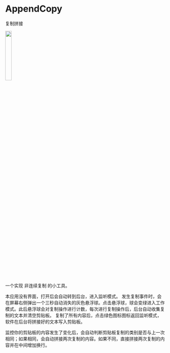 # AppendCopy
复制拼接

<img src="https://github.com/xiaofei-dev/AppendCopy/blob/master/app/src/main/res/drawable/ic_launcher.png" width="20%" height="20%">

一个实现 非连续复制 的小工具。

本应用没有界面，打开后会自动转到后台，进入监听模式。
发生复制事件时，会在屏幕右侧弹出一个三秒自动消失的灰色悬浮球。点击悬浮球，球会变绿进入工作模式。此后悬浮球会对复制操作进行计数，每次进行复制操作后，后台自动收集复制的文本并清空剪贴板。
复制了所有内容后，点击绿色图标图标返回监听模式，软件在后台将拼接好的文本写入剪贴板。

监控你的剪贴板的内容发生了变化后，会自动判断剪贴板复制的类别是否与上一次相同；如果相同，会自动拼接两次复制的内容。如果不同，直接拼接两次复制的内容并在中间增加换行。